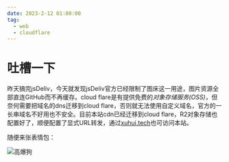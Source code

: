 ```yaml
---
date: 2023-2-12 01:00:00
tag:
  - web
  - cloudflare
---
```

# 吐槽一下

昨天搞完jsDeliv，今天就发现jsDeliv官方已经限制了图床这一用途，图片资源全部直连GitHub而不再缓存。cloud flare是有提供免费的*对象存储服务(OSS)*，但奈何需要把域名的dns迁移到cloud flare，否则就无法使用自定义域名，官方的一长串域名不好用也不安全。目前本站cdn已经迁移到cloud flare，R2对象存储也配置好了，顺便配置了显式URL转发，通过[xuhui.tech](//xuhui.tech)也可访问本站。

随便来张表情包：

![高爆狗](//oss.xuhui.tech/image/%E9%AB%98%E7%88%86%E7%8B%97.jpeg)
